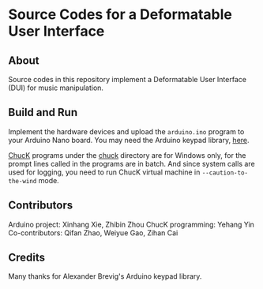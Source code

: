 # Source Codes for a Deformatable User Interface

## About

Source codes in this repository implement a Deformatable User Interface (DUI) for music manipulation. 

## Build and Run

Implement the hardware devices and upload the `arduino.ino` program to your Arduino Nano board. You may need the Arduino keypad library, [here](http://playground.arduino.cc/Code/Keypad).

[ChucK](http://chuck.cs.princeton.edu/) programs under the [chuck](chuck/) directory are for Windows only, for the prompt lines called in the programs are in batch. And since system calls are used for logging, you need to run ChucK virtual machine in `--caution-to-the-wind` mode.

## Contributors

Arduino project: Xinhang Xie, Zhibin Zhou
ChucK programming: Yehang Yin
Co-contributors: Qifan Zhao, Weiyue Gao, Zihan Cai

## Credits

Many thanks for Alexander Brevig's Arduino keypad library.